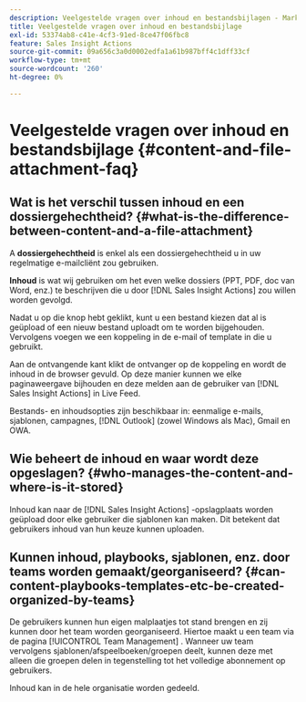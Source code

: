 ```yaml
---
description: Veelgestelde vragen over inhoud en bestandsbijlagen - Marketo-documenten - Productdocumentatie
title: Veelgestelde vragen over inhoud en bestandsbijlage
exl-id: 53374ab8-c41e-4cf3-91ed-8ce47f06fbc8
feature: Sales Insight Actions
source-git-commit: 09a656c3a0d0002edfa1a61b987bff4c1dff33cf
workflow-type: tm+mt
source-wordcount: '260'
ht-degree: 0%

---
```


# Veelgestelde vragen over inhoud en bestandsbijlage {#content-and-file-attachment-faq}

## Wat is het verschil tussen inhoud en een dossiergehechtheid? {#what-is-the-difference-between-content-and-a-file-attachment}

A **dossiergehechtheid** is enkel als een dossiergehechtheid u in uw regelmatige e-mailcliënt zou gebruiken.

**Inhoud** is wat wij gebruiken om het even welke dossiers (PPT, PDF, doc van Word, enz.) te beschrijven die u door [!DNL Sales Insight Actions] zou willen worden gevolgd.

Nadat u op die knop hebt geklikt, kunt u een bestand kiezen dat al is geüpload of een nieuw bestand uploadt om te worden bijgehouden. Vervolgens voegen we een koppeling in de e-mail of template in die u gebruikt.

Aan de ontvangende kant klikt de ontvanger op de koppeling en wordt de inhoud in de browser gevuld. Op deze manier kunnen we elke paginaweergave bijhouden en deze melden aan de gebruiker van [!DNL Sales Insight Actions] in Live Feed.

Bestands- en inhoudsopties zijn beschikbaar in: eenmalige e-mails, sjablonen, campagnes, [!DNL Outlook] (zowel Windows als Mac), Gmail en OWA.

## Wie beheert de inhoud en waar wordt deze opgeslagen? {#who-manages-the-content-and-where-is-it-stored}

Inhoud kan naar de [!DNL Sales Insight Actions] -opslagplaats worden geüpload door elke gebruiker die sjablonen kan maken. Dit betekent dat gebruikers inhoud van hun keuze kunnen uploaden.

## Kunnen inhoud, playbooks, sjablonen, enz. door teams worden gemaakt/georganiseerd? {#can-content-playbooks-templates-etc-be-created-organized-by-teams}

De gebruikers kunnen hun eigen malplaatjes tot stand brengen en zij kunnen door het team worden georganiseerd. Hiertoe maakt u een team via de pagina [!UICONTROL Team Management] . Wanneer uw team vervolgens sjablonen/afspeelboeken/groepen deelt, kunnen deze met alleen die groepen delen in tegenstelling tot het volledige abonnement op gebruikers.

Inhoud kan in de hele organisatie worden gedeeld.
